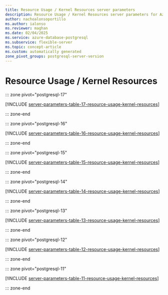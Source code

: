 ```yaml
---
title: Resource Usage / Kernel Resources server parameters
description: Resource Usage / Kernel Resources server parameters for Azure Database for PostgreSQL - Flexible Server.
author: nachoalonsoportillo
ms.author: ialonso
ms.reviewer: maghan
ms.date: 02/04/2025
ms.service: azure-database-postgresql
ms.subservice: flexible-server
ms.topic: concept-article
ms.custom: automatically generated
zone_pivot_groups: postgresql-server-version
---
```

# Resource Usage / Kernel Resources


::: zone pivot="postgresql-17"

[!INCLUDE [server-parameters-table-17-resource-usage-kernel-resources](./includes/server-parameters-table-17-resource-usage-kernel-resources.md)]

::: zone-end


::: zone pivot="postgresql-16"

[!INCLUDE [server-parameters-table-16-resource-usage-kernel-resources](./includes/server-parameters-table-16-resource-usage-kernel-resources.md)]

::: zone-end


::: zone pivot="postgresql-15"

[!INCLUDE [server-parameters-table-15-resource-usage-kernel-resources](./includes/server-parameters-table-15-resource-usage-kernel-resources.md)]

::: zone-end


::: zone pivot="postgresql-14"

[!INCLUDE [server-parameters-table-14-resource-usage-kernel-resources](./includes/server-parameters-table-14-resource-usage-kernel-resources.md)]

::: zone-end


::: zone pivot="postgresql-13"

[!INCLUDE [server-parameters-table-13-resource-usage-kernel-resources](./includes/server-parameters-table-13-resource-usage-kernel-resources.md)]

::: zone-end


::: zone pivot="postgresql-12"

[!INCLUDE [server-parameters-table-12-resource-usage-kernel-resources](./includes/server-parameters-table-12-resource-usage-kernel-resources.md)]

::: zone-end


::: zone pivot="postgresql-11"

[!INCLUDE [server-parameters-table-11-resource-usage-kernel-resources](./includes/server-parameters-table-11-resource-usage-kernel-resources.md)]

::: zone-end


